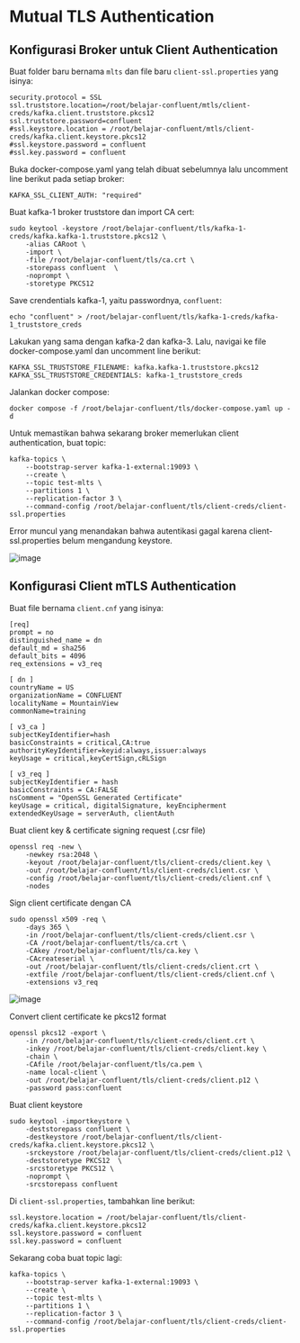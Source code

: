 # Mutual TLS Authentication

## Konfigurasi Broker untuk Client Authentication

Buat folder baru bernama `mlts` dan file baru `client-ssl.properties` yang isinya:

```
security.protocol = SSL
ssl.truststore.location=/root/belajar-confluent/mtls/client-creds/kafka.client.truststore.pkcs12
ssl.truststore.password=confluent
#ssl.keystore.location = /root/belajar-confluent/mtls/client-creds/kafka.client.keystore.pkcs12
#ssl.keystore.password = confluent
#ssl.key.password = confluent
```

Buka docker-compose.yaml yang telah dibuat sebelumnya lalu uncomment line berikut pada setiap broker:

```
KAFKA_SSL_CLIENT_AUTH: "required"
```

Buat kafka-1 broker truststore dan import CA cert:

```
sudo keytool -keystore /root/belajar-confluent/tls/kafka-1-creds/kafka.kafka-1.truststore.pkcs12 \
    -alias CARoot \
    -import \
    -file /root/belajar-confluent/tls/ca.crt \
    -storepass confluent  \
    -noprompt \
    -storetype PKCS12
```

Save crendentials kafka-1, yaitu passwordnya, `confluent`:

```
echo "confluent" > /root/belajar-confluent/tls/kafka-1-creds/kafka-1_truststore_creds
```

Lakukan yang sama dengan kafka-2 dan kafka-3. Lalu, navigai ke file docker-compose.yaml dan uncomment line berikut:

```
KAFKA_SSL_TRUSTSTORE_FILENAME: kafka.kafka-1.truststore.pkcs12
KAFKA_SSL_TRUSTSTORE_CREDENTIALS: kafka-1_truststore_creds
```

Jalankan docker compose:

```
docker compose -f /root/belajar-confluent/tls/docker-compose.yaml up -d
```

Untuk memastikan bahwa sekarang broker memerlukan client authentication, buat topic:

```
kafka-topics \
    --bootstrap-server kafka-1-external:19093 \
    --create \
    --topic test-mlts \
    --partitions 1 \
    --replication-factor 3 \
    --command-config /root/belajar-confluent/tls/client-creds/client-ssl.properties
```

Error muncul yang menandakan bahwa autentikasi gagal karena client-ssl.properties belum mengandung keystore.

![image](https://github.com/ivynajohansen/belajar-confluent/assets/83331802/c32e5d65-44a4-4070-ab70-f141da95ce01)

## Konfigurasi Client mTLS Authentication

Buat file bernama `client.cnf` yang isinya:

```
[req]
prompt = no
distinguished_name = dn
default_md = sha256
default_bits = 4096
req_extensions = v3_req

[ dn ]
countryName = US
organizationName = CONFLUENT
localityName = MountainView
commonName=training

[ v3_ca ]
subjectKeyIdentifier=hash
basicConstraints = critical,CA:true
authorityKeyIdentifier=keyid:always,issuer:always
keyUsage = critical,keyCertSign,cRLSign

[ v3_req ]
subjectKeyIdentifier = hash
basicConstraints = CA:FALSE
nsComment = "OpenSSL Generated Certificate"
keyUsage = critical, digitalSignature, keyEncipherment
extendedKeyUsage = serverAuth, clientAuth
```

Buat client key & certificate signing request (.csr file)

```
openssl req -new \
    -newkey rsa:2048 \
    -keyout /root/belajar-confluent/tls/client-creds/client.key \
    -out /root/belajar-confluent/tls/client-creds/client.csr \
    -config /root/belajar-confluent/tls/client-creds/client.cnf \
    -nodes
```

Sign client certificate dengan CA

```
sudo openssl x509 -req \
    -days 365 \
    -in /root/belajar-confluent/tls/client-creds/client.csr \
    -CA /root/belajar-confluent/tls/ca.crt \
    -CAkey /root/belajar-confluent/tls/ca.key \
    -CAcreateserial \
    -out /root/belajar-confluent/tls/client-creds/client.crt \
    -extfile /root/belajar-confluent/tls/client-creds/client.cnf \
    -extensions v3_req
```

![image](https://github.com/ivynajohansen/belajar-confluent/assets/83331802/882301bf-e6d4-48e1-858e-cc5a0e6d17fb)


Convert client certificate ke pkcs12 format

```
openssl pkcs12 -export \
    -in /root/belajar-confluent/tls/client-creds/client.crt \
    -inkey /root/belajar-confluent/tls/client-creds/client.key \
    -chain \
    -CAfile /root/belajar-confluent/tls/ca.pem \
    -name local-client \
    -out /root/belajar-confluent/tls/client-creds/client.p12 \
    -password pass:confluent
```

Buat client keystore

```
sudo keytool -importkeystore \
    -deststorepass confluent \
    -destkeystore /root/belajar-confluent/tls/client-creds/kafka.client.keystore.pkcs12 \
    -srckeystore /root/belajar-confluent/tls/client-creds/client.p12 \
    -deststoretype PKCS12  \
    -srcstoretype PKCS12 \
    -noprompt \
    -srcstorepass confluent
```

Di `client-ssl.properties`, tambahkan line berikut:

```
ssl.keystore.location = /root/belajar-confluent/tls/client-creds/kafka.client.keystore.pkcs12
ssl.keystore.password = confluent
ssl.key.password = confluent
```

Sekarang coba buat topic lagi:

```
kafka-topics \
    --bootstrap-server kafka-1-external:19093 \
    --create \
    --topic test-mlts \
    --partitions 1 \
    --replication-factor 3 \
    --command-config /root/belajar-confluent/tls/client-creds/client-ssl.properties
```

## 
